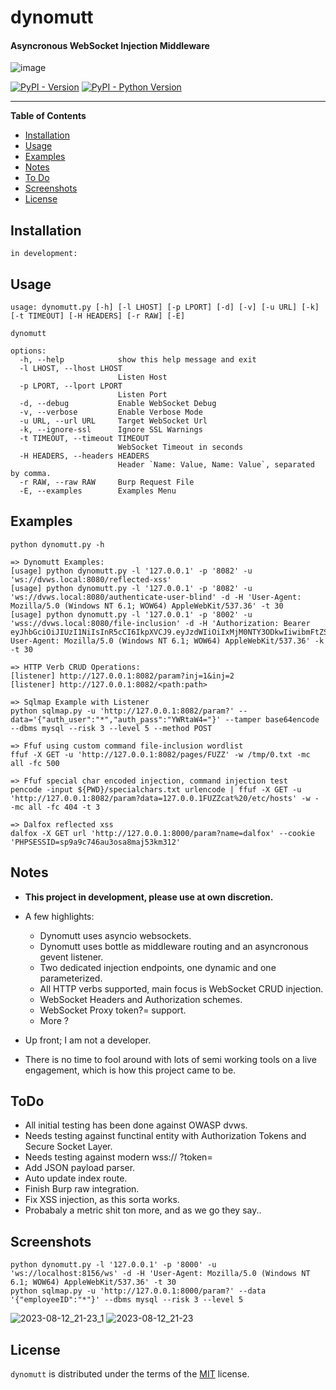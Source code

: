 # dynomutt

#### Asyncronous WebSocket Injection Middleware

![image](https://github.com/dualfade/dynomutt/assets/2522757/c017f4aa-dce0-4bff-9e69-ce77f726b0b1)

[![PyPI - Version](https://img.shields.io/pypi/v/dynomutt.svg)](https://pypi.org/project/dynomutt)
[![PyPI - Python Version](https://img.shields.io/pypi/pyversions/dynomutt.svg)](https://pypi.org/project/dynomutt)

---

**Table of Contents**

- [Installation](#installation)
- [Usage](#usage)
- [Examples](#examples)
- [Notes](#notes)
- [To Do](#todo)
- [Screenshots](#screenshots)
- [License](#license)

## Installation

```console
in development:
```

## Usage

```usage
usage: dynomutt.py [-h] [-l LHOST] [-p LPORT] [-d] [-v] [-u URL] [-k] [-t TIMEOUT] [-H HEADERS] [-r RAW] [-E]

dynomutt

options:
  -h, --help            show this help message and exit
  -l LHOST, --lhost LHOST
                        Listen Host
  -p LPORT, --lport LPORT
                        Listen Port
  -d, --debug           Enable WebSocket Debug
  -v, --verbose         Enable Verbose Mode
  -u URL, --url URL     Target WebSocket Url
  -k, --ignore-ssl      Ignore SSL Warnings
  -t TIMEOUT, --timeout TIMEOUT
                        WebSocket Timeout in seconds
  -H HEADERS, --headers HEADERS
                        Header `Name: Value, Name: Value`, separated by comma.
  -r RAW, --raw RAW     Burp Request File
  -E, --examples        Examples Menu
```

## Examples

```examples
python dynomutt.py -h

=> Dynomutt Examples:
[usage] python dynomutt.py -l '127.0.0.1' -p '8082' -u 'ws://dvws.local:8080/reflected-xss'
[usage] python dynomutt.py -l '127.0.0.1' -p '8082' -u 'ws://dvws.local:8080/authenticate-user-blind' -d -H 'User-Agent: Mozilla/5.0 (Windows NT 6.1; WOW64) AppleWebKit/537.36' -t 30
[usage] python dynomutt.py -l '127.0.0.1' -p '8002' -u 'wss://dvws.local:8080/file-inclusion' -d -H 'Authorization: Bearer eyJhbGciOiJIUzI1NiIsInR5cCI6IkpXVCJ9.eyJzdWIiOiIxMjM0NTY3ODkwIiwibmFtZSI6IkpvaG4gRG9lIiwiaWF0IjoxNTE2MjM5MDIyfQ.SflKxwRJSMeKKF2QT4fwpMeJf36POk6yJV_adQssw5c, User-Agent: Mozilla/5.0 (Windows NT 6.1; WOW64) AppleWebKit/537.36' -k -t 30

=> HTTP Verb CRUD Operations:
[listener] http://127.0.0.1:8082/param?inj=1&inj=2
[listener] http://127.0.0.1:8082/<path:path>

=> Sqlmap Example with Listener
python sqlmap.py -u 'http://127.0.0.1:8082/param?' --data='{"auth_user":"*","auth_pass":"YWRtaW4="}' --tamper base64encode --dbms mysql --risk 3 --level 5 --method POST

=> Ffuf using custom command file-inclusion wordlist
ffuf -X GET -u 'http://127.0.0.1:8082/pages/FUZZ' -w /tmp/0.txt -mc all -fc 500

=> Ffuf special char encoded injection, command injection test
pencode -input ${PWD}/specialchars.txt urlencode | ffuf -X GET -u 'http://127.0.0.1:8082/param?data=127.0.0.1FUZZcat%20/etc/hosts' -w - -mc all -fc 404 -t 3

=> Dalfox reflected xss
dalfox -X GET url 'http://127.0.0.1:8000/param?name=dalfox' --cookie 'PHPSESSID=sp9a9c746au3osa8maj53km312'

```

## Notes

- **This project in development, please use at own discretion.**
- A few highlights:

  - Dynomutt uses asyncio websockets.
  - Dynomutt uses bottle as middleware routing and an asyncronous gevent listener.
  - Two dedicated injection endpoints, one dynamic and one parameterized.
  - All HTTP verbs supported, main focus is WebSocket CRUD injection.
  - WebSocket Headers and Authorization schemes.
  - WebSocket Proxy token?= support.
  - More ?

- Up front; I am not a developer.
- There is no time to fool around with lots of semi working tools on a live engagement, which is how this
  project came to be.

## ToDo

- All initial testing has been done against OWASP dvws.
- Needs testing against functinal entity with Authorization Tokens and Secure Socket Layer.
- Needs testing against modern wss:// ?token=
- Add JSON payload parser.
- Auto update index route.
- Finish Burp raw integration.
- Fix XSS injection, as this sorta works.
- Probabaly a metric shit ton more, and as we go they say..

## Screenshots
```
python dynomutt.py -l '127.0.0.1' -p '8000' -u 'ws://localhost:8156/ws' -d -H 'User-Agent: Mozilla/5.0 (Windows NT 6.1; WOW64) AppleWebKit/537.36' -t 30
python sqlmap.py -u 'http://127.0.0.1:8000/param?' --data '{"employeeID":"*"}' --dbms mysql --risk 3 --level 5
```
![2023-08-12_21-23_1](https://github.com/dualfade/dynomutt/assets/2522757/1469d46e-6959-4867-a7e8-af35319c1883)
![2023-08-12_21-23](https://github.com/dualfade/dynomutt/assets/2522757/0be4b41d-768d-4eb2-a057-1ec3411dcd5c)



## License

`dynomutt` is distributed under the terms of the [MIT](https://spdx.org/licenses/MIT.html) license.

